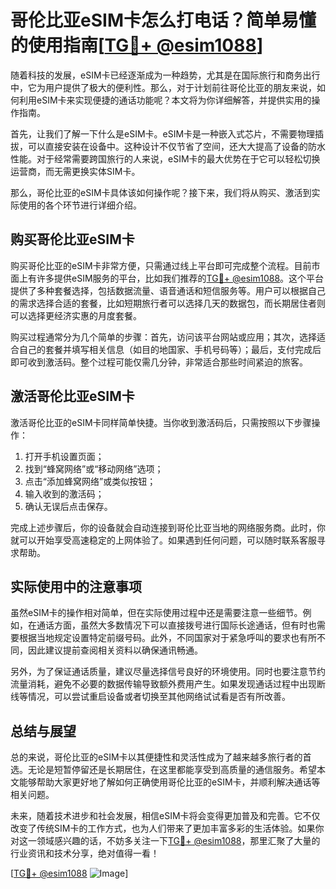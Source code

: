 # 哥伦比亚eSIM卡怎么打电话？简单易懂的使用指南[[TG💪+ @esim1088](https://t.me/s/esim1088)]

随着科技的发展，eSIM卡已经逐渐成为一种趋势，尤其是在国际旅行和商务出行中，它为用户提供了极大的便利性。那么，对于计划前往哥伦比亚的朋友来说，如何利用eSIM卡来实现便捷的通话功能呢？本文将为你详细解答，并提供实用的操作指南。

首先，让我们了解一下什么是eSIM卡。eSIM卡是一种嵌入式芯片，不需要物理插拔，可以直接安装在设备中。这种设计不仅节省了空间，还大大提高了设备的防水性能。对于经常需要跨国旅行的人来说，eSIM卡的最大优势在于它可以轻松切换运营商，而无需更换实体SIM卡。

那么，哥伦比亚的eSIM卡具体该如何操作呢？接下来，我们将从购买、激活到实际使用的各个环节进行详细介绍。

## 购买哥伦比亚eSIM卡

购买哥伦比亚的eSIM卡非常方便，只需通过线上平台即可完成整个流程。目前市面上有许多提供eSIM服务的平台，比如我们推荐的[TG💪+ @esim1088](https://t.me/s/esim1088)。这个平台提供了多种套餐选择，包括数据流量、语音通话和短信服务等。用户可以根据自己的需求选择合适的套餐，比如短期旅行者可以选择几天的数据包，而长期居住者则可以选择更经济实惠的月度套餐。

购买过程通常分为几个简单的步骤：首先，访问该平台网站或应用；其次，选择适合自己的套餐并填写相关信息（如目的地国家、手机号码等）；最后，支付完成后即可收到激活码。整个过程可能仅需几分钟，非常适合那些时间紧迫的旅客。

## 激活哥伦比亚eSIM卡

激活哥伦比亚的eSIM卡同样简单快捷。当你收到激活码后，只需按照以下步骤操作：

1. 打开手机设置页面；
2. 找到“蜂窝网络”或“移动网络”选项；
3. 点击“添加蜂窝网络”或类似按钮；
4. 输入收到的激活码；
5. 确认无误后点击保存。

完成上述步骤后，你的设备就会自动连接到哥伦比亚当地的网络服务商。此时，你就可以开始享受高速稳定的上网体验了。如果遇到任何问题，可以随时联系客服寻求帮助。

## 实际使用中的注意事项

虽然eSIM卡的操作相对简单，但在实际使用过程中还是需要注意一些细节。例如，在通话方面，虽然大多数情况下可以直接拨号进行国际长途通话，但有时也需要根据当地规定设置特定前缀号码。此外，不同国家对于紧急呼叫的要求也有所不同，因此建议提前查阅相关资料以确保通讯畅通。

另外，为了保证通话质量，建议尽量选择信号良好的环境使用。同时也要注意节约流量消耗，避免不必要的数据传输导致额外费用产生。如果发现通话过程中出现断线等情况，可以尝试重启设备或者切换至其他网络试试看是否有所改善。

## 总结与展望

总的来说，哥伦比亚的eSIM卡以其便捷性和灵活性成为了越来越多旅行者的首选。无论是短暂停留还是长期居住，在这里都能享受到高质量的通信服务。希望本文能够帮助大家更好地了解如何正确使用哥伦比亚的eSIM卡，并顺利解决通话等相关问题。

未来，随着技术进步和社会发展，相信eSIM卡将会变得更加普及和完善。它不仅改变了传统SIM卡的工作方式，也为人们带来了更加丰富多彩的生活体验。如果你对这一领域感兴趣的话，不妨多关注一下[TG💪+ @esim1088](https://t.me/s/esim1088)，那里汇聚了大量的行业资讯和技术分享，绝对值得一看！

[[TG💪+ @esim1088](https://t.me/s/esim1088) ![Image](https://i.postimg.cc/4NQfJmqS/Snipaste-2025-05-13-00-14-12.png)]